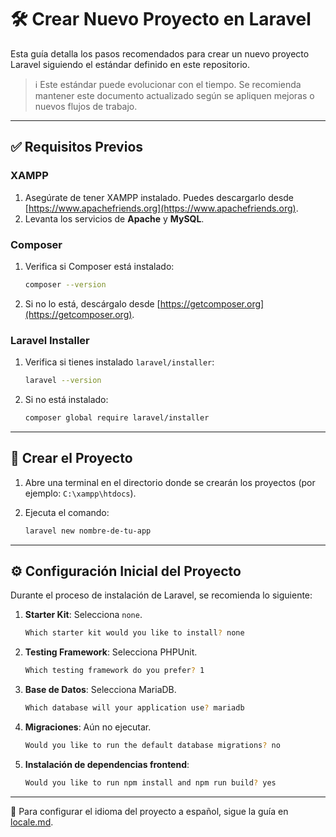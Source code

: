 # 🛠️ Crear Nuevo Proyecto en Laravel

Esta guía detalla los pasos recomendados para crear un nuevo proyecto Laravel siguiendo el estándar definido en este repositorio.

> ℹ️ Este estándar puede evolucionar con el tiempo. Se recomienda mantener este documento actualizado según se apliquen mejoras o nuevos flujos de trabajo.

---

## ✅ Requisitos Previos

### XAMPP

1. Asegúrate de tener XAMPP instalado. Puedes descargarlo desde [https://www.apachefriends.org](https://www.apachefriends.org).
2. Levanta los servicios de **Apache** y **MySQL**.

### Composer

1. Verifica si Composer está instalado:

   ```bash
   composer --version
   ```

2. Si no lo está, descárgalo desde [https://getcomposer.org](https://getcomposer.org).

### Laravel Installer

1. Verifica si tienes instalado `laravel/installer`:

   ```bash
   laravel --version
   ```

2. Si no está instalado:

   ```bash
   composer global require laravel/installer
   ```

---

## 🚀 Crear el Proyecto

1. Abre una terminal en el directorio donde se crearán los proyectos (por ejemplo: `C:\xampp\htdocs`).
2. Ejecuta el comando:

   ```bash
   laravel new nombre-de-tu-app
   ```

---

## ⚙️ Configuración Inicial del Proyecto

Durante el proceso de instalación de Laravel, se recomienda lo siguiente:

1. **Starter Kit**: Selecciona `none`.

   ```bash
   Which starter kit would you like to install? none
   ```

2. **Testing Framework**: Selecciona PHPUnit.

   ```bash
   Which testing framework do you prefer? 1
   ```

3. **Base de Datos**: Selecciona MariaDB.

   ```bash
   Which database will your application use? mariadb
   ```

4. **Migraciones**: Aún no ejecutar.

   ```bash
   Would you like to run the default database migrations? no
   ```

5. **Instalación de dependencias frontend**:

   ```bash
   Would you like to run npm install and npm run build? yes
   ```

---

📌 Para configurar el idioma del proyecto a español, sigue la guía en [locale.md](./locale.md).